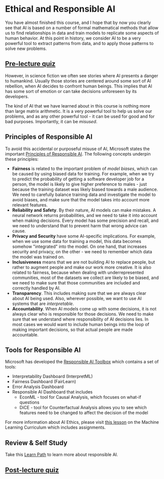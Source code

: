 # Ethical and Responsible AI

You have almost finished this course, and I hope that by now you clearly see that AI is based on a number of formal mathematical methods that allow us to find relationships in data and train models to replicate some aspects of human behavior. At this point in history, we consider AI to be a very powerful tool to extract patterns from data, and to apply those patterns to solve new problems.

## [Pre-lecture quiz](https://white-water-09ec41f0f.azurestaticapps.net/quiz/5/)

However, in science fiction we often see stories where AI presents a danger to humankind. Usually those stories are centered around some sort of AI rebellion, when AI decides to confront human beings. This implies that AI has some sort of emotion or can take decisions unforeseen by its developers.

The kind of AI that we have learned about in this course is nothing more than large matrix arithmetic. It is a very powerful tool to help us solve our problems, and as any other powerful tool - it can be used for good and for bad purposes. Importantly, it can be *misused*.

## Principles of Responsible AI

To avoid this accidental or purposeful misuse of AI, Microsoft states the important [Principles of Responsible AI](https://www.microsoft.com/ai/responsible-ai?WT.mc_id=academic-57639-dmitryso). The following concepts underpin these principles:

* **Fairness** is related to the important problem of *model biases*, which can be caused by using biased data for training. For example, when we try to predict the probability of getting a software developer job for a person, the model is likely to give higher preference to males - just because the training dataset was likely biased towards a male audience. We need to carefully balance training data and investigate the model to avoid biases, and make sure that the model takes into account more relevant features.
* **Reliability and Safety**. By their nature, AI models can make mistakes. A neural network returns probabilities, and we need to take it into account when making decisions. Every model has some precision and recall, and we need to understand that to prevent harm that wrong advice can cause.
* **Privacy and Security** have some AI-specific implications. For example, when we use some data for training a model, this data becomes somehow "integrated" into the model. On one hand, that increases security and privacy, on the other - we need to remember which data the model was trained on.
* **Inclusiveness** means that we are not building AI to replace people, but rather to augment people and make our work more creative. It is also related to fairness, because when dealing with underrepresented communities, most of the datasets we collect are likely to be biased, and we need to make sure that those communities are included and correctly handled by AI. 
* **Transparency**. This includes making sure that we are always clear about AI being used. Also, wherever possible, we want to use AI systems that are *interpretable*. 
* **Accountability**. When AI models come up with some decisions, it is not always clear who is responsible for those decisions. We need to make sure that we understand where responsibility of AI decisions lies. In most cases we would want to include human beings into the loop of making important decisions, so that actual people are made accountable. 

## Tools for Responsible AI

Microsoft has developed the [Responsible AI Toolbox](https://github.com/microsoft/responsible-ai-toolbox) which contains a set of tools:

* Interpretability Dashboard (InterpretML)
* Fairness Dashboard (FairLearn)
* Error Analysis Dashboard
* Responsible AI Dashboard that includes
   - EconML - tool for Causal Analysis, which focuses on what-if questions
   - DiCE - tool for Counterfactual Analysis allows you to see which features need to be changed to affect the decision of the model

For more information about AI Ethics, please visit [this lesson](https://github.com/microsoft/ML-For-Beginners/tree/main/1-Introduction/3-fairness) on the Machine Learning Curriculum which includes assignments.

## Review & Self Study

Take this [Learn Path](https://docs.microsoft.com/learn/modules/responsible-ai-principles/) to learn more about responsible AI.

## [Post-lecture quiz](https://white-water-09ec41f0f.azurestaticapps.net/quiz/6/)